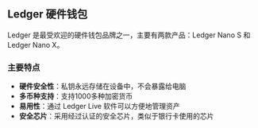 ## Ledger 硬件钱包

Ledger 是最受欢迎的硬件钱包品牌之一，主要有两款产品：Ledger Nano S 和 Ledger Nano X。

### 主要特点

- **硬件安全性**：私钥永远存储在设备中，不会暴露给电脑
- **多币种支持**：支持1000多种加密货币
- **易用性**：通过 Ledger Live 软件可以方便地管理资产
- **安全芯片**：采用经过认证的安全芯片，类似于银行卡使用的芯片




